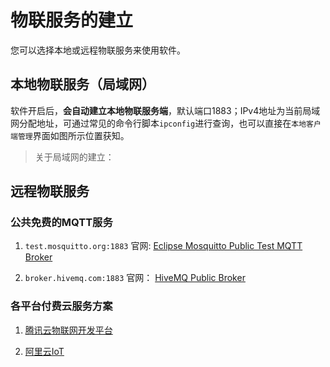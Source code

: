 # 物联服务的建立

您可以选择本地或远程物联服务来使用软件。

## 本地物联服务（局域网）

软件开启后，**会自动建立本地物联服务端**，默认端口1883；IPv4地址为当前局域网分配地址，可通过常见的命令行脚本`ipconfig`进行查询，也可以直接在`本地客户端管理`界面如图所示位置获知。

> 关于局域网的建立：

## 远程物联服务

### 公共免费的MQTT服务

1. `test.mosquitto.org:1883` 官网: <a href="https://test.mosquitto.org/">Eclipse Mosquitto Public Test MQTT Broker</a>

2. `broker.hivemq.com:1883` 官网： <a href="https://www.hivemq.com/mqtt/public-mqtt-broker/">HiveMQ Public Broker</a>

### 各平台付费云服务方案

1. <a href="https://console.cloud.tencent.com/iotexplorer/v2">腾讯云物联网开发平台</a>

2. <a href="https://iot.aliyun.com/">阿里云IoT</a>